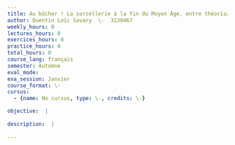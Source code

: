 ```yaml
---
title: Au bûcher ! La sorcellerie à la fin du Moyen Âge, entre théorisation et répression.
author: Quentin Loïc Savary  \-  32J0467
weekly_hours: 0
lectures_hours: 0
exercices_hours: 0
practice_hours: 0
total_hours: 0
course_lang: français
semester: Automne
eval_mode: 
exa_session: Janvier
course_format: \-
cursus:
  - {name: No cursus, type: \-, credits: \-}

objective:  |
            
description:  |
              
---
```

